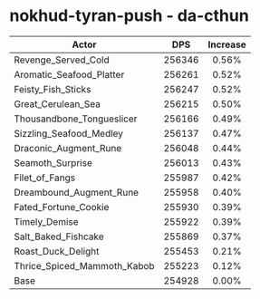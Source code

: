 # nokhud-tyran-push - da-cthun
| Actor | DPS | Increase |
|---|:---:|:---:|
|Revenge_Served_Cold|256346|0.56%|
|Aromatic_Seafood_Platter|256261|0.52%|
|Feisty_Fish_Sticks|256247|0.52%|
|Great_Cerulean_Sea|256215|0.50%|
|Thousandbone_Tongueslicer|256166|0.49%|
|Sizzling_Seafood_Medley|256137|0.47%|
|Draconic_Augment_Rune|256048|0.44%|
|Seamoth_Surprise|256013|0.43%|
|Filet_of_Fangs|255987|0.42%|
|Dreambound_Augment_Rune|255958|0.40%|
|Fated_Fortune_Cookie|255930|0.39%|
|Timely_Demise|255922|0.39%|
|Salt_Baked_Fishcake|255869|0.37%|
|Roast_Duck_Delight|255453|0.21%|
|Thrice_Spiced_Mammoth_Kabob|255223|0.12%|
|Base|254928|0.00%|
